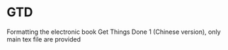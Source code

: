 GTD
===

Formatting the electronic book Get Things Done 1 (Chinese version), only main tex file are provided
